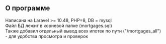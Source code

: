 ## О программе

Написана на Laravel >= 10.48, PHP=8, DB = mysql <br>
Файл БД лежит в корневой папке (mortgages.sql) <br>
Также добавил отдельный вывод всех ипотек по пути ("/mortgages_all") - для удобства просмотра и проверок <br>


